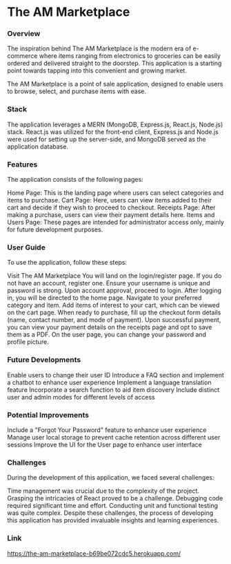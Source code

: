 # The AM Marketplace

### Overview
The inspiration behind The AM Marketplace is the modern era of e-commerce where items ranging from electronics to groceries can be easily ordered and delivered straight to the doorstep. This application is a starting point towards tapping into this convenient and growing market.

The AM Marketplace is a point of sale application, designed to enable users to browse, select, and purchase items with ease.

### Stack
The application leverages a MERN (MongoDB, Express.js, React.js, Node.js) stack. React.js was utilized for the front-end client, Express.js and Node.js were used for setting up the server-side, and MongoDB served as the application database.

### Features
The application consists of the following pages:

Home Page: This is the landing page where users can select categories and items to purchase.
Cart Page: Here, users can view items added to their cart and decide if they wish to proceed to checkout.
Receipts Page: After making a purchase, users can view their payment details here.
Items and Users Page: These pages are intended for administrator access only, mainly for future development purposes.

### User Guide
To use the application, follow these steps:

Visit The AM Marketplace
You will land on the login/register page.
If you do not have an account, register one. Ensure your username is unique and password is strong.
Upon account approval, proceed to login.
After logging in, you will be directed to the home page. Navigate to your preferred category and item.
Add items of interest to your cart, which can be viewed on the cart page.
When ready to purchase, fill up the checkout form details (name, contact number, and mode of payment).
Upon successful payment, you can view your payment details on the receipts page and opt to save them as a PDF.
On the user page, you can change your password and profile picture.

### Future Developments
Enable users to change their user ID
Introduce a FAQ section and implement a chatbot to enhance user experience
Implement a language translation feature
Incorporate a search function to aid item discovery
Include distinct user and admin modes for different levels of access

### Potential Improvements
Include a "Forgot Your Password" feature to enhance user experience
Manage user local storage to prevent cache retention across different user sessions
Improve the UI for the User page to enhance user interface

### Challenges
During the development of this application, we faced several challenges:

Time management was crucial due to the complexity of the project.
Grasping the intricacies of React proved to be a challenge.
Debugging code required significant time and effort.
Conducting unit and functional testing was quite complex.
Despite these challenges, the process of developing this application has provided invaluable insights and learning experiences.

### Link
https://the-am-marketplace-b69be072cdc5.herokuapp.com/
